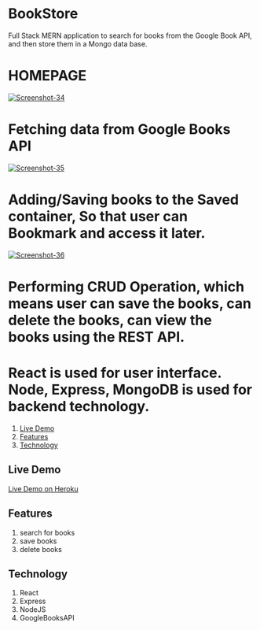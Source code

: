 
# BookStore
Full Stack MERN application to search for books from the Google Book API, and then store them in a Mongo data base.

# HOMEPAGE

<a href="https://ibb.co/BN6kVGm"><img src="https://i.ibb.co/jRwtvzd/Screenshot-34.png" alt="Screenshot-34" border="0"></a>

# Fetching data from Google Books API

<a href="https://ibb.co/2tdT4t0"><img src="https://i.ibb.co/k8XtC8V/Screenshot-35.png" alt="Screenshot-35" border="0"></a>

# Adding/Saving books to the Saved container, So that user can Bookmark and access it later.

<a href="https://ibb.co/8rLMWC1"><img src="https://i.ibb.co/McxnYvF/Screenshot-36.png" alt="Screenshot-36" border="0"></a>

# Performing CRUD Operation, which means user can save the books, can delete the books, can view the books using the REST API.

# React is used for user interface. Node, Express, MongoDB is used for backend technology.
1. [Live Demo](#Live_Demo)
2. [Features](#Features)
3. [Technology](#Technology)

<a name="Live_Demo"></a>
## Live Demo
<a href="https://bookstore-hub.herokuapp.com/">Live Demo on Heroku</a>

<a name="Features"></a>
## Features
1. search for books
2. save books
3. delete books

<a name="Technology"></a>
## Technology
1.  React
1.  Express
2.  NodeJS
3.  GoogleBooksAPI


